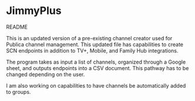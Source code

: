 # JimmyPlus

README

This is an updated version of a pre-existing channel creator used for Publica channel management. This updated file has capabilities to create SCN endpoints in addition to TV+, Mobile, and Family Hub integrations.

The program takes as input a list of channels, organized through a Google sheet, and outputs endpoints into a CSV document. This pathway has to be changed depending on the user.

I am also working on capabilities to have channels be automatically added to groups. 
